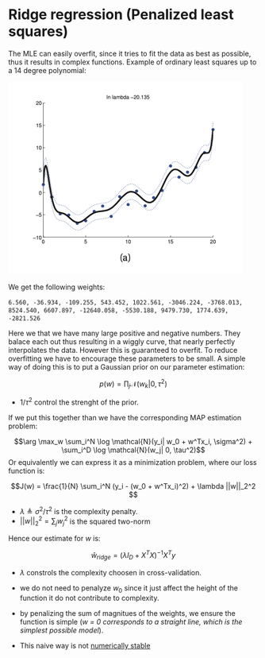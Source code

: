 # Ridge regression (Penalized least squares)

The MLE can easily overfit, since it tries to fit the data as best as possible, thus it results in complex functions. Example of ordinary least squares up to a 14 degree polynomial:

![](../.images/ridge_regression_example.png)

We get the following weights:
```
6.560, -36.934, -109.255, 543.452, 1022.561, -3046.224, -3768.013, 8524.540, 6607.897, -12640.058, -5530.188, 9479.730, 1774.639, -2821.526
```

Here we that we have many large positive and negative numbers. They balace each out thus resulting in a wiggly curve, that nearly perfectly interpolates the data. However this is guaranteed to overfit. To reduce overfitting we have to encourage these parameters to be small. A simple way of doing this is to put a Gaussian prior on our parameter estimation:

$$p(w) = \prod_j  \mathcal{N}(w_k | 0, \tau^2)$$

* $1/\tau^2$ control the strenght of the prior.

If we put this together than we have the corresponding MAP estimation problem:

$$\arg \max_w \sum_i^N \log \mathcal{N}(y_i| w_0 + w^Tx_i, \sigma^2) + \sum_i^D \log \mathcal{N}(w_j| 0, \tau^2)$$
Or equivalently we can express it as a minimization problem, where our loss function is:

$$J(w) = \frac{1}{N} \sum_i^N (y_i - (w_0 + w^Tx_i)^2) + \lambda ||w||_2^2 $$

* $\lambda \triangleq \sigma^2 / \tau^2$ is the complexity penalty.
* $||w||_2^2 = \sum_jw^2_j$ is the squared two-norm

Hence our estimate for $w$ is:

$$\hat{w}_{ridge} = (\lambda I_D + X^TX)^{-1}X^Ty $$

* $\lambda$ constrols the complexity choosen in cross-validation.

* we do not need to penalyze $w_0$ since it just affect the height of the function it do not contribute to complexity. 
* by penalizing the sum of magnitues of the weights, we ensure the function is simple (*w = 0 corresponds to a straight line, which is the simplest possible model*). 

* This naive way is not [numerically stable](numerically_stable_ridge_regression.md)